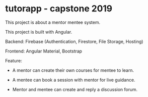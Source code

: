 # tutorapp - capstone 2019
This project is about a mentor mentee system.

This project is built with Angular.

Backend: Firebase (Authentication, Firestore, File Storage, Hosting)

Frontend: Angular Material, Bootstrap

Feature:

- A mentor can create their own courses for mentee to learn.

- A mentee can book a session with mentor for live guidance.

- Mentor and mentee can create and reply a discussion forum.
